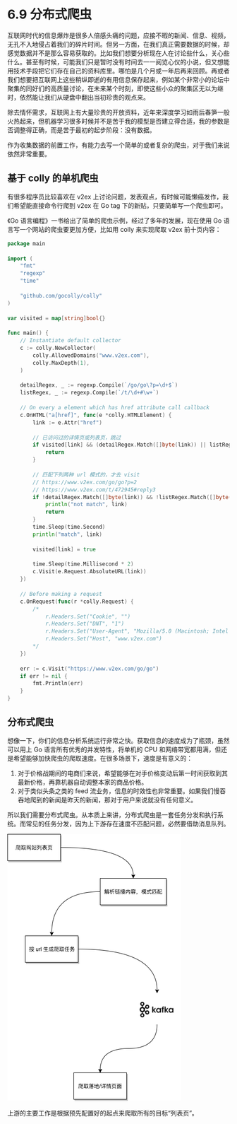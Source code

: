 # 6.9 分布式爬虫

互联网时代的信息爆炸是很多人倍感头痛的问题，应接不暇的新闻、信息、视频，无孔不入地侵占着我们的碎片时间。但另一方面，在我们真正需要数据的时候，却感觉数据并不是那么容易获取的。比如我们想要分析现在人在讨论些什么，关心些什么。甚至有时候，可能我们只是暂时没有时间去一一阅览心仪的小说，但又想能用技术手段把它们存在自己的资料库里。哪怕是几个月或一年后再来回顾。再或者我们想要把互联网上这些稍纵即逝的有用信息保存起来，例如某个非常小的论坛中聚集的同好们的高质量讨论，在未来某个时刻，即使这些小众的聚集区无以为继时，依然能让我们从硬盘中翻出当初珍贵的观点来。

除去情怀需求，互联网上有大量珍贵的开放资料，近年来深度学习如雨后春笋一般火热起来，但机器学习很多时候并不是苦于我的模型是否建立得合适，我的参数是否调整得正确，而是苦于最初的起步阶段：没有数据。

作为收集数据的前置工作，有能力去写一个简单的或者复杂的爬虫，对于我们来说依然非常重要。

## 基于 colly 的单机爬虫

有很多程序员比较喜欢在 v2ex 上讨论问题，发表观点，有时候可能懒癌发作，我们希望能直接命令行爬到 v2ex 在 Go tag 下的新贴，只要简单写一个爬虫即可。

《Go 语言编程》一书给出了简单的爬虫示例，经过了多年的发展，现在使用 Go 语言写一个网站的爬虫要更加方便，比如用 colly 来实现爬取 v2ex 前十页内容：

```go
package main

import (
    "fmt"
    "regexp"
    "time"

    "github.com/gocolly/colly"
)

var visited = map[string]bool{}

func main() {
    // Instantiate default collector
    c := colly.NewCollector(
        colly.AllowedDomains("www.v2ex.com"),
        colly.MaxDepth(1),
    )

    detailRegex, _ := regexp.Compile(`/go/go\?p=\d+$`)
    listRegex, _ := regexp.Compile(`/t/\d+#\w+`)

    // On every a element which has href attribute call callback
    c.OnHTML("a[href]", func(e *colly.HTMLElement) {
        link := e.Attr("href")

        // 已访问过的详情页或列表页，跳过
        if visited[link] && (detailRegex.Match([]byte(link)) || listRegex.Match([]byte(link))) {
            return
        }

        // 匹配下列两种 url 模式的，才去 visit
        // https://www.v2ex.com/go/go?p=2
        // https://www.v2ex.com/t/472945#reply3
        if !detailRegex.Match([]byte(link)) && !listRegex.Match([]byte(link)) {
            println("not match", link)
            return
        }
        time.Sleep(time.Second)
        println("match", link)

        visited[link] = true

        time.Sleep(time.Millisecond * 2)
        c.Visit(e.Request.AbsoluteURL(link))
    })

    // Before making a request
    c.OnRequest(func(r *colly.Request) {
        /*
            r.Headers.Set("Cookie", "")
            r.Headers.Set("DNT", "1")
            r.Headers.Set("User-Agent", "Mozilla/5.0 (Macintosh; Intel Mac OS X 10_13_4) AppleWebKit/537.36 (KHTML, like Gecko) Chrome/67.0.3396.99 Safari/537.36")
            r.Headers.Set("Host", "www.v2ex.com")
        */
    })

    err := c.Visit("https://www.v2ex.com/go/go")
    if err != nil {
        fmt.Println(err)
    }
}

```

## 分布式爬虫

想像一下，你们的信息分析系统运行非常之快。获取信息的速度成为了瓶颈，虽然可以用上 Go 语言所有优秀的并发特性，将单机的 CPU 和网络带宽都用满，但还是希望能够加快爬虫的爬取速度。在很多场景下，速度是有意义的：

1. 对于价格战期间的电商们来说，希望能够在对手价格变动后第一时间获取到其最新价格，再靠机器自动调整本家的商品价格。
2. 对于类似头条之类的 feed 流业务，信息的时效性也非常重要。如果我们慢吞吞地爬到的新闻是昨天的新闻，那对于用户来说就没有任何意义。

所以我们需要分布式爬虫。从本质上来讲，分布式爬虫是一套任务分发和执行系统。而常见的任务分发，因为上下游存在速度不匹配问题，必然要借助消息队列。

![dist-crawler](../images/ch6-dist-crawler.png)

上游的主要工作是根据预先配置好的起点来爬取所有的目标“列表页”。
